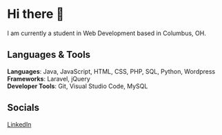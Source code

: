 # Hi there 👋
I am currently a student in Web Development based in Columbus, OH. 

## Languages & Tools
**Languages**: Java, JavaScript, HTML, CSS, PHP, SQL, Python, Wordpress  
**Frameworks**: Laravel, jQuery  
**Developer Tools**: Git, Visual Studio Code, MySQL  

## Socials
[LinkedIn](www.linkedin.com/in/lindsey-sheets-480926a0)
<!--
**linohlyn/linohlyn** is a ✨ _special_ ✨ repository because its `README.md` (this file) appears on your GitHub profile.

Here are some ideas to get you started:

- 🔭 I’m currently working on ...
- 🌱 I’m currently learning ...
- 👯 I’m looking to collaborate on ...
- 🤔 I’m looking for help with ...
- 💬 Ask me about ...
- 📫 How to reach me: ...
- 😄 Pronouns: ...
- ⚡ Fun fact: ...
-->
